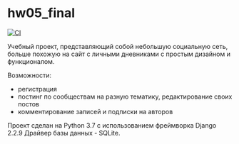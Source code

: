 # hw05_final

[![CI](https://github.com/yandex-praktikum/hw05_final/actions/workflows/python-app.yml/badge.svg?branch=master)](https://github.com/yandex-praktikum/hw05_final/actions/workflows/python-app.yml)

Учебный проект, представляющий собой небольшую социальную сеть, больше похожую на сайт с личными дневниками с простым дизайном и функционалом.

Возможности:
- регистрация
- постинг по сообществам на разную тематику, редактирование своих постов
- комментирование записей и подписки на авторов

Проект сделан на Python 3.7 с использованием фреймворка Django 2.2.9
Драйвер базы данных - SQLite.
